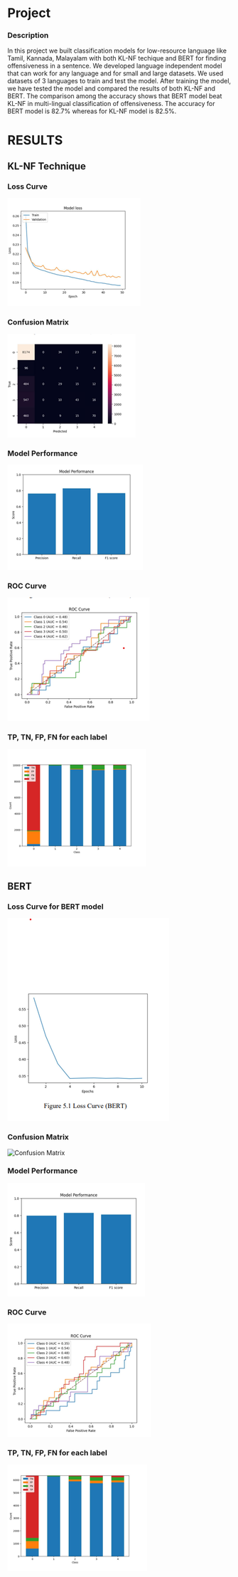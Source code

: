# Project

### Description

In this project we built classification models for low-resource language like Tamil, Kannada, 
Malayalam with both KL-NF techique and BERT for finding offensiveness in a sentence. We developed 
language independent model that can work for any language and for small and large datasets. 
We used datasets of 3 languages to train and test the model. After training the model, we have 
tested the model and compared the results of both KL-NF and BERT. The comparison among 
the accuracy shows that BERT model beat KL-NF in multi-lingual classification of 
offensiveness. The accuracy for BERT model is 82.7% whereas for KL-NF model is 82.5%. 

# RESULTS

## KL-NF Technique 

### Loss Curve
![Loss Curve](Results/KL-NF/LossCurve.png)

### Confusion Matrix
![Confusion Matrix](Results/KL-NF/ConfusionMatrix.png)

### Model Performance

![Model Performance](Results/KL-NF/ModelPerformance.png)


### ROC Curve
![ROC-Curve](Results/KL-NF/ROC-Curve.png)


### TP, TN, FP, FN for each label
![TP, TN, FP, FN for each label](Results/KL-NF/TP-TN-FP-FN-For-Each-Label.png)



## BERT

### Loss Curve for BERT model
![Loss Curve for BERT model](Results/BERT/LossCurve.png)

### Confusion Matrix
![Confusion Matrix](Results/BERT/ConfusionMatrix.png)

### Model Performance

![Model Performance](Results/BERT/ModelPerformance.png)


### ROC Curve
![ROC-Curve](Results/BERT/ROC-Curve.png)

### TP, TN, FP, FN for each label
![TP, TN, FP, FN for each label](Results/BERT/TP-TN-FP-FN-For-Each-Label.png)


